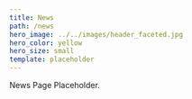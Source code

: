 ```yaml
---
title: News
path: /news
hero_image: ../../images/header_faceted.jpg
hero_color: yellow
hero_size: small
template: placeholder
---
```

News Page Placeholder.